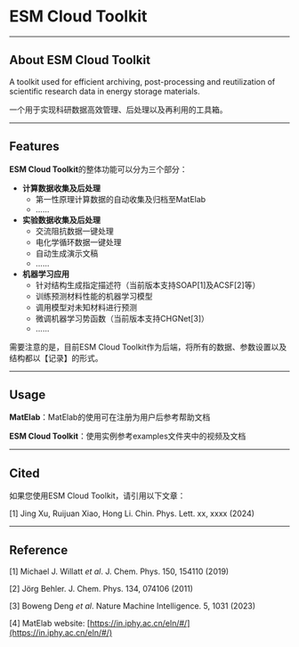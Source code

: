 # ESM Cloud Toolkit

---

## About ESM Cloud Toolkit

A toolkit used for efficient archiving, post-processing and reutilization of scientific research data in energy storage materials. 

一个用于实现科研数据高效管理、后处理以及再利用的工具箱。

---

## Features

**ESM Cloud Toolkit**的整体功能可以分为三个部分：

- **计算数据收集及后处理**
    - 第一性原理计算数据的自动收集及归档至MatElab
    - ……
- **实验数据收集及后处理**
    - 交流阻抗数据一键处理
    - 电化学循环数据一键处理
    - 自动生成演示文稿
    - ……
- **机器学习应用**
    - 针对结构生成指定描述符（当前版本支持SOAP[1]及ACSF[2]等）
    - 训练预测材料性能的机器学习模型
    - 调用模型对未知材料进行预测
    - 微调机器学习势函数（当前版本支持CHGNet[3]）
    - ……

需要注意的是，目前ESM Cloud Toolkit作为后端，将所有的数据、参数设置以及结构都以【记录】的形式。

---

## Usage

**MatElab**：MatElab的使用可在注册为用户后参考帮助文档

**ESM Cloud Toolkit**：使用实例参考examples文件夹中的视频及文档

---

## **Cited**

如果您使用ESM Cloud Toolkit，请引用以下文章：

[1] Jing Xu, Ruijuan Xiao, Hong Li. Chin. Phys. Lett. xx, xxxx (2024)

---

## **Reference**

[1] Michael J. Willatt *et al*.  J. Chem. Phys. 150, 154110 (2019)

[2] Jörg Behler. J. Chem. Phys. 134, 074106 (2011)

[3] Boweng Deng *et al*. Nature Machine Intelligence. 5, 1031 (2023)

[4] MatElab website: [https://in.iphy.ac.cn/eln/#/](https://in.iphy.ac.cn/eln/#/)
